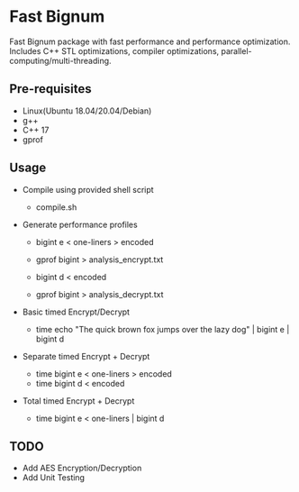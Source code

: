 # Fast Bignum

Fast Bignum package with fast performance and performance optimization. Includes C++ STL optimizations, compiler optimizations, parallel-computing/multi-threading.

## Pre-requisites

- Linux(Ubuntu 18.04/20.04/Debian)
- g++
- C++ 17
- gprof

## Usage

- Compile using provided shell script
    - compile.sh

- Generate performance profiles
    - bigint e < one-liners > encoded
    - gprof bigint > analysis_encrypt.txt

    - bigint d < encoded
    - gprof bigint > analysis_decrypt.txt

- Basic timed Encrypt/Decrypt
    - time echo "The quick brown fox jumps over the lazy dog" | bigint e | bigint d

- Separate timed Encrypt + Decrypt
    - time bigint e < one-liners > encoded
    - time bigint d < encoded

- Total timed Encrypt + Decrypt
    - time bigint e < one-liners | bigint d

## TODO

- Add AES Encryption/Decryption
- Add Unit Testing
